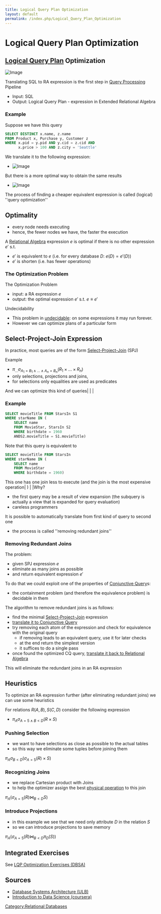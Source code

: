 ```yaml
---
title: Logical Query Plan Optimization
layout: default
permalink: /index.php/Logical_Query_Plan_Optimization
---
```


# Logical Query Plan Optimization

## [Logical Query Plan](Query_Plan#Logical_Query_Plan) Optimization
<img src="https://raw.github.com/alexeygrigorev/wiki-figures/master/ulb/dbsa/query-processing-1st.png" alt="Image">

Translating SQL to RA expression is the first step in [Query Processing](Query_Processing) Pipeline
- Input: SQL
- Output: Logical Query Plan - expression in Extended Relational Algebra



### Example
Suppose we have this query
```sql
SELECT DISTINCT x.name, z.name
FROM Product x, Purchase y, Customer z
WHERE x.pid = y.pid AND y.cid = z.cid AND
      x.price > 100 AND z.city = 'Seattle'
```

We translate it to the following expression:
- <img src="https://raw.github.com/alexeygrigorev/wiki-figures/master/ulb/dbsa/logical-query-plan-ex2.png" alt="Image">


But there is a more optimal way to obtain the same results 
- <img src="https://raw.github.com/alexeygrigorev/wiki-figures/master/ulb/dbsa/logical-query-plan-ex2-opt.png" alt="Image">

The process of finding a cheaper equivalent expression is called (logical) ''query optimization''


## Optimality
- every node needs executing 
- hence, the fewer nodes we have, the faster the execution 

A [Relational Algebra](Relational_Algebra) expression $e$ is optimal if there is no other expression $e'$ s.t.
- $e'$ is equivalent to $e$ (i.e. for every database $D:$ $e(D) = e'(D)$)
- $e'$ is shorten (i.e. has fewer operations)


### The Optimization Problem
The Optimization Problem
- input: a RA expression $e$
- output: the optimal expression $e'$ s.t. $e \equiv e'$

Undecidability 
- This problem in [undecidable](Decidability): on some expressions it may run forever.
- However we can optimize plans of a particular form


## Select-Project-Join Expression
In practice, most queries are of the form [Select-Project-Join](Select-Project-Join_Expression) (SPJ)

Example
- $\pi_\text{...} \sigma_{A_1 = B_1 \land ... \land A_n = B_n} (R_1 \times ... \times R_n)$
- only selections, projections and joins, 
- for selections only equalities are used as predicates

And we can optimize this kind of queries|    | |
### Example
```sql
SELECT movieTitle FROM StarsIn S1
WHERE starName IN (
    SELECT name
    FROM MovieStar, StarsIn S2
    WHERE birthdate = 1960
    ANDS2.movieTitle = S1.movieTitle)
```

Note that this query is equivalent to 
```sql
SELECT movieTitle FROM StarsIn
WHERE starName IN (
    SELECT name
    FROM MovieStar
    WHERE birthdate = 1960)
```

This one has one join less to execute (and the join is the most expensive operation|  ) | |Why? 
- the first query may be a result of view expansion (the subquery is actually a view that is expanded for query evaluation)
- careless programmers

It is possible to automatically translate from first kind of query to second one
- the process is called ''removing redundant joins''


### Removing Redundant Joins
The problem:
- given SPJ expression $e$
- eliminate as many joins as possible 
- and return equivalent expression $e'$

To do that we could exploit one of the properties of [Conjunctive Query](Conjunctive_Query)s: 
- the containment problem (and therefore the equivalence problem) is decidable in them


The algorithm to remove redundant joins is as follows:
- find the minimal [Select-Project-Join](Select-Project-Join_Expression) expression
- [translate it to Conjunctive Query](Conjunctive_Query#Translation_to_CQ)
- try removing each atom of the expression and check for equivalence with the original query
  - if removing leads to an equivalent query, use it for later checks 
  - at the end return the simplest version
  - it suffices to do a single pass
- once found the optimized CQ query, [translate it back to Relational Algebra](Conjunctive_Query#Translation_from_CQ)

This will eliminate the redundant joins in an RA expression


## Heuristics
To optimize an RA expression further (after eliminating redundant joins) we can use some heuristics 

For relations $R(A, B), S(C, D)$ consider the following expression
- $\pi_A \sigma_{A = 5 \land B < D} (R \times S)$


### Pushing Selection
- we want to have selections as close as possible to the actual tables
- so this way we eliminate some tuples before joining them

$\pi_A \sigma_{B < D} \big( \sigma_{A = 5}(R) \times S \big)$


### Recognizing Joins
- we replace Cartesian product with Joins
- to help the optimizer assign the best [physical operation](Physical_Operators_(databases)) to this join

$\pi_A \big( \sigma_{A = 5}(R) \Join_{B < D} S \big)$



### Introduce Projections
- in this example we see that we need only attribute $D$ in the relation $S$
- so we can introduce projections to save memory

$\pi_A \big( \sigma_{A = 5}(R) \Join_{B < D} \pi_D (S) \big)$


## Integrated Exercises
See [LQP Optimization Exercises (DBSA)](LQP_Optimization_Exercises_(DBSA))




## Sources
- [Database Systems Architecture (ULB)](Database_Systems_Architecture_(ULB))
- [Introduction to Data Science (coursera)](Introduction_to_Data_Science_(coursera))


[Category:Relational Databases](Category_Relational_Databases)